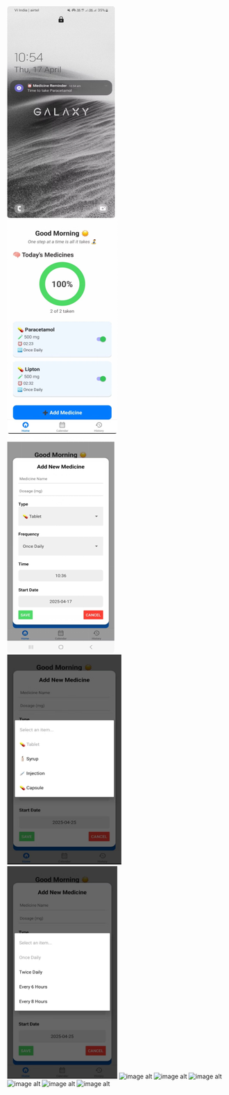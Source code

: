 
![image alt](https://github.com/Snehith18226/Medicine_Reminder/blob/49f643adc708cff9dcbd190e9d66cd5101ef7dde/screenshots/Picture1.png)
![image alt](https://github.com/Snehith18226/Medicine_Reminder/blob/16e7705abb93a2bc5cbbe57672154c500d97f5ae/screenshots/Picture2.png)
![image alt](https://github.com/Snehith18226/Medicine_Reminder/blob/fbd1ed2c1baa29053f24a9e51e324d5d9596773d/screenshots/Picture3.png)
![image alt](https://github.com/Snehith18226/Medicine_Reminder/blob/4c8d33aee002738cb76022241ac7b168b22bcfd6/screenshots/Picture4.png)
![image alt](https://github.com/Snehith18226/Medicine_Reminder/blob/141e19d8c5493dc0c921f83240edb599604c5a00/screenshots/Picture5.png)
![image alt]()
![image alt]()
![image alt]()
![image alt]()
![image alt]()
![image alt]()
